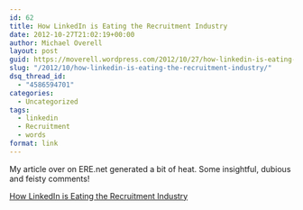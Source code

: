 ```yaml
---
id: 62
title: How LinkedIn is Eating the Recruitment Industry
date: 2012-10-27T21:02:19+00:00
author: Michael Overell
layout: post
guid: https://moverell.wordpress.com/2012/10/27/how-linkedin-is-eating-the-recruitment-industry
slug: "/2012/10/how-linkedin-is-eating-the-recruitment-industry/"
dsq_thread_id:
  - "4586594701"
categories:
  - Uncategorized
tags:
  - linkedin
  - Recruitment
  - words
format: link
---
```

My article over on ERE.net generated a bit of heat. Some insightful, dubious and feisty comments!

[How LinkedIn is Eating the Recruitment Industry](http://www.ere.net/2012/10/24/how-linkedin-is-eating-the-recruitment-industry/)
